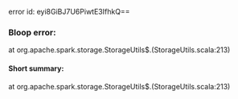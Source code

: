error id: eyi8GiBJ7U6PiwtE3IfhkQ==
### Bloop error:

at org.apache.spark.storage.StorageUtils$.<init>(StorageUtils.scala:213)
#### Short summary: 

at org.apache.spark.storage.StorageUtils$.<init>(StorageUtils.scala:213)